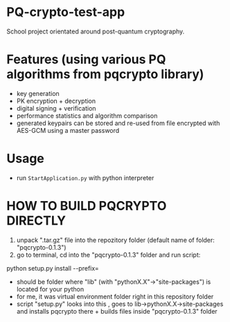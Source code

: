 # PQ-crypto-test-app
School project orientated around post-quantum cryptography.

# Features (using various PQ algorithms from pqcrypto library)
- key generation
- PK encryption + decryption
- digital signing + verification
- performance statistics and algorithm comparison
- generated keypairs can be stored and re-used from file encrypted with AES-GCM using a master password

# Usage
- run `StartApplication.py` with python interpreter

# HOW TO BUILD PQCRYPTO DIRECTLY
1) unpack ".tar.gz" file into the repozitory folder (default name of folder: "pqcrypto-0.1.3")
2) go to terminal, cd into the "pqcrypto-0.1.3" folder and run script:

python setup.py install --prefix=<path-to-python-files>

- <path-to-python-files> should be folder where "lib" (with "pythonX.X"->"site-packages") is located for your python
- for me, it was virtual environment folder right in this repository folder
- script "setup.py" looks into this <path-to-python-files>, goes to lib->pythonX.X->site-packages and installs pqcrypto there + builds files inside "pqcrypto-0.1.3" folder
